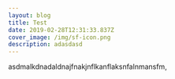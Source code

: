 ```yaml
---
layout: blog
title: Test
date: 2019-02-28T12:31:33.837Z
cover_image: /img/sf-icon.png
description: adasdasd
---
```

asdmalkdnadaldnajfnakjnflkanflaksnfalnmansfm,
